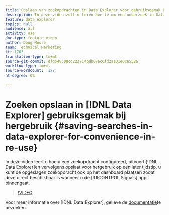```yaml
---
title: Opslaan van zoekopdrachten in Data Explorer voor gebruiksgemak bij hergebruik
description: In deze video zult u leren hoe te om een onderzoek in Data Explorer te vormen, het in werking te stellen, en dan sparen het voor hergebruik op een recentere tijd. U kunt de opgeslagen zoekopdracht ook op het dashboard plaatsen, zodat deze direct beschikbaar is wanneer u de toepassing Signals gebruikt.
feature: data explorer
topics: null
audience: all
activity: use
doc-type: feature video
author: Doug Moore
team: Technical Marketing
kt: 1763
translation-type: tm+mt
source-git-commit: dfd549508cc223714bdb07ac6fd2aa31e6ca5586
workflow-type: tm+mt
source-wordcount: '127'
ht-degree: 0%

---
```



# Zoeken opslaan in [!DNL Data Explorer] gebruiksgemak bij hergebruik {#saving-searches-in-data-explorer-for-convenience-in-re-use}

In deze video leert u hoe u een zoekopdracht configureert, uitvoert [!DNL Data Explorer]en vervolgens opslaat voor hergebruik op een later tijdstip. u kunt de opgeslagen zoekopdracht ook op het dashboard plaatsen zodat deze direct beschikbaar is wanneer u de [!UICONTROL Signals] app binnengaat.

>[!VIDEO](https://video.tv.adobe.com/v/25147/?quality=12)

Voor meer informatie over [!DNL Data Explorer], gelieve de [documentatie](https://experiencecloud.adobe.com/resources/help/en_US/aam/data-explorer.html)te bezoeken.